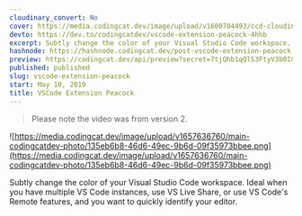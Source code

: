 ```yaml
---
cloudinary_convert: No
cover: https://media.codingcat.dev/image/upload/v1600704493/ccd-cloudinary/peacock.png
devto: https://dev.to/codingcatdev/vscode-extension-peacock-4hhb
excerpt: Subtly change the color of your Visual Studio Code workspace. Ideal when you have multiple VS Code instances, use VS Live Share, or use VS Code's Remote features, and you want to quickly identify your editor.
hashnode: https://hashnode.codingcat.dev/post-vscode-extension-peacock
preview: https://codingcat.dev/api/preview?secret=7tjQhb1qQlS3FtyV3b0I&selectionType=post&selectionSlug=vscode-extension-peacock&_id=7559ca69ea9c4e04b8a324b64f197d08
published: published
slug: vscode-extension-peacock
start: May 10, 2019
title: VSCode Extension Peacock
---
```

> Please note the video was from version 2.
> 

![https://media.codingcat.dev/image/upload/v1657636760/main-codingcatdev-photo/135eb6b8-46d6-49ec-9b6d-09f35973bbee.png](https://media.codingcat.dev/image/upload/v1657636760/main-codingcatdev-photo/135eb6b8-46d6-49ec-9b6d-09f35973bbee.png)

Subtly change the color of your Visual Studio Code workspace. Ideal when you have multiple VS Code instances, use VS Live Share, or use VS Code's Remote features, and you want to quickly identify your editor.